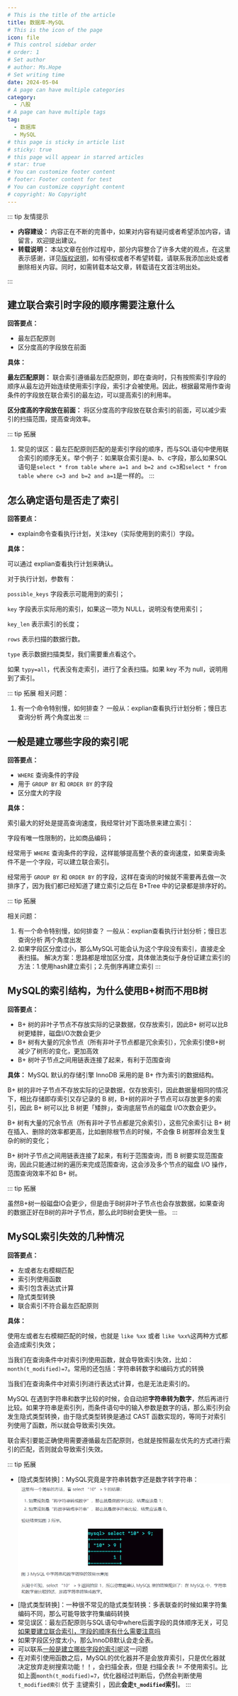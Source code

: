 ```yaml
---
# This is the title of the article
title: 数据库-MySQL
# This is the icon of the page
icon: file
# This control sidebar order
# order: 1
# Set author
# author: Ms.Hope
# Set writing time
date: 2024-05-04
# A page can have multiple categories
category:
  - 八股
# A page can have multiple tags
tag:
  - 数据库
  - MySQL
# this page is sticky in article list
# sticky: true
# this page will appear in starred articles
# star: true
# You can customize footer content
# footer: Footer content for test
# You can customize copyright content
# copyright: No Copyright
---
```

::: tip 友情提示

- **内容建设：** 内容正在不断的完善中，如果对内容有疑问或者希望添加内容，请留言，欢迎提出建议。
- **转载说明：** 本站文章在创作过程中，部分内容整合了许多大佬的观点，在这里表示感谢，详见[版权说明][本站版权说明]，如有侵权或者不希望转载，请联系我添加出处或者删除相关内容。同时，如需转载本站文章，转载请在文首注明出处。

:::


## 建立联合索引时字段的顺序需要注意什么

**回答要点：**

- 最左匹配原则
- 区分度高的字段放在前面


**具体：**

**最左匹配原则：** 联合索引遵循最左匹配原则，即在查询时，只有按照索引字段的顺序从最左边开始连续使用索引字段，索引才会被使用。因此，根据最常用作查询条件的字段放在联合索引的最左边，可以提高索引的利用率。

**区分度高的字段放在前面：** 将区分度高的字段放在联合索引的前面，可以减少索引的扫描范围，提高查询效率。

::: tip 拓展
1. 常见的误区：最左匹配原则匹配的是索引字段的顺序，而与SQL语句中使用联合索引的顺序无关。举个例子：如果联合索引是a、b、c字段，那么如果SQL语句是`select * from table where a=1 and b=2 and c=3`和`select * from table where c=3 and b=2 and a=1`是一样的。
:::



## 怎么确定语句是否走了索引

**回答要点：**

- explain命令查看执行计划，关注key（实际使用到的索引）字段。


**具体：**

可以通过 explian查看执行计划来确认。

对于执行计划，参数有：

`possible_keys` 字段表示可能用到的索引；

`key` 字段表示实际用的索引，如果这一项为 NULL，说明没有使用索引；

`key_len` 表示索引的长度；

`rows` 表示扫描的数据行数。

`type` 表示数据扫描类型，我们需要重点看这个。

如果 `typy=all`，代表没有走索引，进行了全表扫描。如果 key 不为 null，说明用到了索引。


::: tip 拓展
相关问题：
1. 有一个命令特别慢，如何排查？ 一般从：explian查看执行计划分析；慢日志查询分析 两个角度出发
:::


## 一般是建立哪些字段的索引呢

**回答要点：**

- `WHERE` 查询条件的字段
- 用于 `GROUP BY` 和 `ORDER BY` 的字段
- 区分度大的字段




**具体：**

索引最大的好处是提高查询速度，我经常针对下面场景来建立索引：

字段有唯一性限制的，比如商品编码；

经常用于 `WHERE` 查询条件的字段，这样能够提高整个表的查询速度，如果查询条件不是一个字段，可以建立联合索引。

经常用于 `GROUP BY` 和 `ORDER BY` 的字段，这样在查询的时候就不需要再去做一次排序了，因为我们都已经知道了建立索引之后在 B+Tree 中的记录都是排序好的。


::: tip 拓展

相关问题：
1. 有一个命令特别慢，如何排查？ 一般从：explian查看执行计划分析；慢日志查询分析 两个角度出发
2. 如果字段区分度过小，那么MySQL可能会认为这个字段没有索引，直接走全表扫描。 解决方案：思路都是增加区分度，具体做法类似于身份证建立索引的方法：1.使用hash建立索引；2.先倒序再建立索引
:::



## MySQL的索引结构，为什么使用B+树而不用B树

**回答要点：**

- B+ 树的非叶子节点不存放实际的记录数据，仅存放索引，因此B+ 树可以比B树更矮胖，磁盘I/O次数会更少
- B+ 树有大量的冗余节点（所有非叶子节点都是冗余索引），冗余索引使B+树减少了树形的变化，更加高效
- B+ 树叶子节点之间用链表连接了起来，有利于范围查询



**具体：**
MySQL 默认的存储引擎 InnoDB 采用的是 B+ 作为索引的数据结构。

B+ 树的非叶子节点不存放实际的记录数据，仅存放索引，因此数据量相同的情况下，相比存储即存索引又存记录的 B 树，B+树的非叶子节点可以存放更多的索引，因此 B+ 树可以比 B 树更「矮胖」，查询底层节点的磁盘 I/O次数会更少。

B+ 树有大量的冗余节点（所有非叶子节点都是冗余索引），这些冗余索引让 B+ 树在插入、删除的效率都更高，比如删除根节点的时候，不会像 B 树那样会发生复杂的树的变化；

B+ 树叶子节点之间用链表连接了起来，有利于范围查询，而 B 树要实现范围查询，因此只能通过树的遍历来完成范围查询，这会涉及多个节点的磁盘 I/O 操作，范围查询效率不如 B+ 树。


::: tip 拓展

虽然B+树一般磁盘IO会更少，但是由于B树非叶子节点也会存放数据，如果查询的数据正好在B树的非叶子节点，那么此时B树会更快一些。
:::


## MySQL索引失效的几种情况

**回答要点：**

- 左或者左右模糊匹配
- 索引列使用函数
- 索引包含表达式计算
- 隐式类型转换
- 联合索引不符合最左匹配原则



**具体：**

使用左或者左右模糊匹配的时候，也就是 `like %xx` 或者 `like %xx%`这两种方式都会造成索引失效；

当我们在查询条件中对索引列使用函数，就会导致索引失效，比如：`month(t_modified)=7`。常用的还包括：字符串转数字和编码方式的转换

当我们在查询条件中对索引列进行表达式计算，也是无法走索引的。

MySQL 在遇到字符串和数字比较的时候，会自动把**字符串转为数字**，然后再进行比较。如果字符串是索引列，而条件语句中的输入参数是数字的话，那么索引列会发生隐式类型转换，由于隐式类型转换是通过 CAST 函数实现的，等同于对索引列使用了函数，所以就会导致索引失效。

联合索引要能正确使用需要遵循最左匹配原则，也就是按照最左优先的方式进行索引的匹配，否则就会导致索引失效。


::: tip 拓展

- [隐式类型转换]：MySQL究竟是字符串转数字还是数字转字符串：![alt text](asset/image.png)
- [隐式类型转换]：一种很不常见的隐式类型转换：多表联查的时候如果字符集编码不同，那么可能导致字符集编码转换
- 常见误区：最左匹配原则与SQL语句中where后面字段的具体顺序无关，可见[如果要建立联合索引，字段的顺序有什么需要注意吗](#建立联合索引时字段的顺序需要注意什么)
- 如果字段区分度太小，那么InnoDB默认会走全表。
- 可以联系[一般是建立哪些字段的索引呢](#一般是建立哪些字段的索引呢)这一问题
- 在对索引使用函数之后，MySQL的优化器并不是会放弃索引，只是优化器就决定放弃走树搜索功能！！，会扫描全表，但是 扫描全表 != 不使用索引。比如上面`month(t_modified)=7`，优化器经过判断后，仍然会判断使用 `t_modified索引` 优于 主键索引 ，因此**会走`t_modified`索引**。
:::



[本站版权说明]: /more_about/context.md
